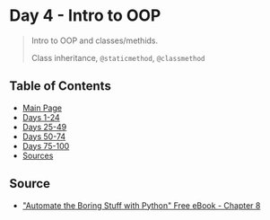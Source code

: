 # Day 4 - Intro to OOP

> Intro to OOP and classes/methids.
>
>  Class inheritance, `@staticmethod`, `@classmethod`

## Table of Contents

- [Main Page](https://github.com/amyjtech/100DaysPython)
- [Days 1-24](https://github.com/amyjtech/100DaysPython/tree/main/days1-24)
- [Days 25-49](https://github.com/amyjtech/100DaysPython/tree/main/days25-49)
- [Days 50-74](https://github.com/amyjtech/100DaysPython/tree/main/days50-74)
- [Days 75-100](https://github.com/amyjtech/100DaysPython/tree/main/days75-100)
- [Sources](https://github.com/amyjtech/100DaysPython#sources)

## Source

- ["Automate the Boring Stuff with Python" Free eBook - Chapter 8](http://automatetheboringstuff.com/2e/chapter8/)
